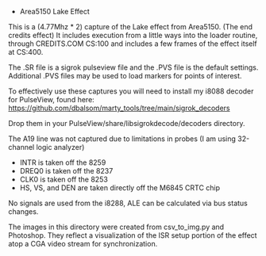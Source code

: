 * Area5150 Lake Effect

This is a (4.77Mhz * 2) capture of the Lake effect from Area5150. (The end credits effect)
It includes execution from a little ways into the loader routine, through CREDITS.COM CS:100 
and includes a few frames of the effect itself at CS:400.

The .SR file is a sigrok pulseview file and the .PVS file is the default settings. 
Additional .PVS files may be used to load markers for points of interest.

To effectively use these captures you will need to install my i8088 decoder for PulseView, found 
here:  https://github.com/dbalsom/marty_tools/tree/main/sigrok_decoders

Drop them in your PulseView/share/libsigrokdecode/decoders directory.

The A19 line was not captured due to limitations in probes (I am using 32-channel logic analyzer)

 - INTR is taken off the 8259
 - DREQ0 is taken off the 8237
 - CLK0 is taken off the 8253
 - HS, VS, and DEN are taken directly off the M6845 CRTC chip

No signals are used from the i8288, ALE can be calculated via bus status changes.

The images in this directory were created from csv_to_img.py and Photoshop. They reflect a visualization of the ISR setup portion of the effect atop a CGA video stream for synchronization.

